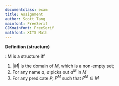 ```yaml
---
documentclass: exam
title: Assignment
author: Scott Tang
mainfont: FreeSerif
CJKmainfont: FreeSerif
mathfont: XITS Math
---
```


**Definition (structure)**

: M is a structure iff

1. $|M|$ is the domain of $M$, which is a non-empty set;
2. For any name $a$, $a$ picks out $a^{M}$ in $M$
3. For any predicate $P$, $P^{M}$ such that $P^{M} \subseteq M$

